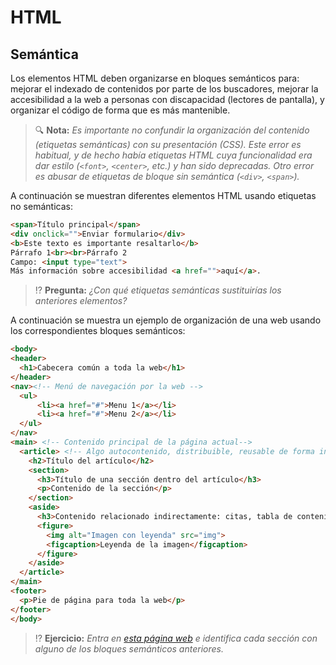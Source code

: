 # HTML
## Semántica

Los elementos HTML deben organizarse en bloques semánticos para: mejorar el indexado de contenidos por parte de los buscadores, mejorar la accesibilidad a la web a personas con discapacidad (lectores de pantalla), y organizar el código de forma que es más mantenible.

> 🔍 **Nota:** _Es importante no confundir la organización del contenido (etiquetas semánticas) con su presentación (CSS). Este error es habitual, y de hecho había etiquetas HTML cuya funcionalidad era dar estilo (`<font>`, `<center>`, etc.) y han sido deprecadas. Otro error es abusar de etiquetas de bloque sin semántica (`<div>`, `<span>`)._

A continuación se muestran diferentes elementos HTML usando etiquetas no semánticas:

```html
<span>Título principal</span>
<div onclick="">Enviar formulario</div>
<b>Este texto es importante resaltarlo</b>
Párrafo 1<br><br>Párrafo 2
Campo: <input type="text">
Más información sobre accesibilidad <a href="">aquí</a>.
```

> ⁉️ **Pregunta:** _¿Con qué etiquetas semánticas sustituirías los anteriores elementos?_

A continuación se muestra un ejemplo de organización de una web usando los correspondientes bloques semánticos:

```html
<body>
<header>
  <h1>Cabecera común a toda la web</h1>
</header>
<nav><!-- Menú de navegación por la web --> 
  <ul>
      <li><a href="#">Menu 1</a></li>
      <li><a href="#">Menu 2</a></li>
  </ul>
</nav>
<main> <!-- Contenido principal de la página actual-->
  <article> <!-- Algo autocontenido, distribuible, reusable de forma independiente -->
    <h2>Título del artículo</h2>
    <section>
      <h3>Título de una sección dentro del artículo</h3>
      <p>Contenido de la sección</p>
    </section>
    <aside>
      <h3>Contenido relacionado indirectamente: citas, tabla de contenidos, etc.</h3>
      <figure>
        <img alt="Imagen con leyenda" src="img">
        <figcaption>Leyenda de la imagen</figcaption>
      </figure>
    </aside>
  </article>
</main>
<footer>
  <p>Pie de página para toda la web</p>
</footer>
</body>
```

> ⁉️ **Ejercicio:** _Entra en [esta página web](https://developer.mozilla.org/en-US/docs/Learn/HTML/Introduction_to_HTML/Document_and_website_structure) e identifica cada sección con alguno de los bloques semánticos anteriores._